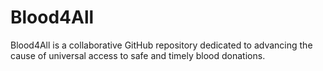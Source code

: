 # Blood4All
Blood4All is a collaborative GitHub repository dedicated to advancing the cause of universal access to safe and timely blood donations.
